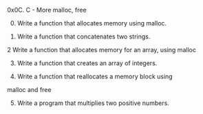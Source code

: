 0x0C. C - More malloc, free

0. Write a function that allocates memory using malloc.

1. Write a function that concatenates two strings.

2 Write a function that allocates memory for an array, using malloc

3. Write a function that creates an array of integers.

4. Write a function that reallocates a memory block using 

malloc and free

5. Write a program that multiplies two positive numbers.

